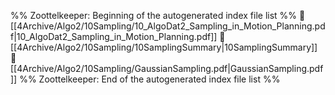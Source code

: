 %% Zoottelkeeper: Beginning of the autogenerated index file list  %%
📄 [[4Archive/Algo2/10Sampling/10_AlgoDat2_Sampling_in_Motion_Planning.pdf|10_AlgoDat2_Sampling_in_Motion_Planning.pdf]]
📄 [[4Archive/Algo2/10Sampling/10SamplingSummary|10SamplingSummary]]
📄 [[4Archive/Algo2/10Sampling/GaussianSampling.pdf|GaussianSampling.pdf]]
%% Zoottelkeeper: End of the autogenerated index file list  %%
